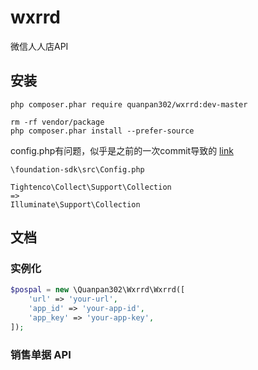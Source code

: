# wxrrd
微信人人店API

## 安装

```
php composer.phar require quanpan302/wxrrd:dev-master

rm -rf vendor/package
php composer.phar install --prefer-source
```

config.php有问题，似乎是之前的一次commit导致的 [link](https://github.com/Hanson/foundation-sdk/issues/2)

```
\foundation-sdk\src\Config.php

Tightenco\Collect\Support\Collection
=>
Illuminate\Support\Collection
```

## 文档

### 实例化

```php
$pospal = new \Quanpan302\Wxrrd\Wxrrd([
    'url' => 'your-url',
    'app_id' => 'your-app-id',
    'app_key' => 'your-app-key',
]);
```

### 销售单据 API

